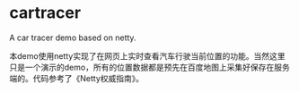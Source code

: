 # cartracer
A car tracer demo based on netty.

本demo使用netty实现了在网页上实时查看汽车行驶当前位置的功能。当然这里只是一个演示的demo，所有的位置数据都是预先在百度地图上采集好保存在服务端的。代码参考了《Netty权威指南》。
